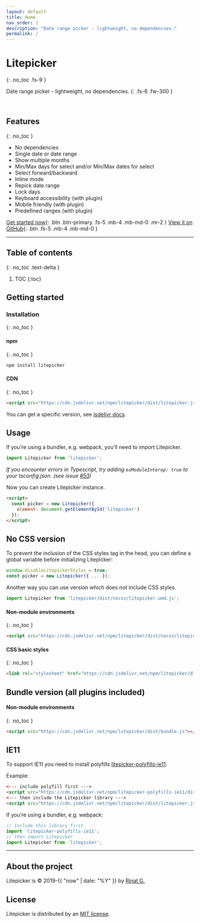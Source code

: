 ```yaml
---
layout: default
title: Home
nav_order: 1
description: "Date range picker - lightweight, no dependencies."
permalink: /
---
```


# Litepicker
{: .no_toc .fs-9 }

Date range picker - lightweight, no dependencies.
{: .fs-6 .fw-300 }

<div id="index-demo">
  <div id="index-demo-selection">&nbsp;</div>
  <div class="demo-wrapper" data-cfg="index">
    <div id="index-demo-lp"></div>
  </div>
</div>

## Features
{: .no_toc }
- No dependencies
- Single date or date range
- Show multiple months
- Min/Max days for select and/or Min/Max dates for select
- Select forward/backward
- Inline mode
- Repick date range
- Lock days
- Keyboard accessibility (with plugin)
- Mobile friendly (with plugin)
- Predefined ranges (with plugin)


[Get started now](#getting-started){: .btn .btn-primary .fs-5 .mb-4 .mb-md-0 .mr-2 } [View it on GitHub](https://github.com/wakirin/Litepicker){: .btn .fs-5 .mb-4 .mb-md-0 }

---

## Table of contents
{: .no_toc .text-delta }

1. TOC
{:toc}

## Getting started

### Installation
{: .no_toc }

#### npm
{: .no_toc }
```bash
npm install litepicker
```

#### CDN
{: .no_toc }
```html
<script src="https://cdn.jsdelivr.net/npm/litepicker/dist/litepicker.js"></script>
```

You can get a specific version, see [jsdelivr docs](https://www.jsdelivr.com/features#npm).

## Usage

If you’re using a bundler, e.g. webpack, you’ll need to import Litepicker.

```ts
import Litepicker from 'litepicker';
```

_If you encounter errors in Typescript, try adding `esModuleInterop: true` to your tsconfig.json. (see issue [#53](https://github.com/wakirin/Litepicker/issues/53))_


Now you can create Litepicker instance.

```html
<script>
  const picker = new Litepicker({ 
    element: document.getElementById('litepicker') 
  });
</script>

```

## No CSS version
To prevent the inclusion of the CSS styles tag in the head, you can define a global variable before initializing Litepicker:

```js
window.disableLitepickerStyles = true;
const picker = new Litepicker({ ... });
```

Another way you can use version which does not include CSS styles.

```ts
import Litepicker from 'litepicker/dist/nocss/litepicker.umd.js';
```

#### Non-module environments
{: .no_toc }
```html
<script src="https://cdn.jsdelivr.net/npm/litepicker/dist/nocss/litepicker.js"></script>
```

#### CSS basic styles
{: .no_toc }
```html
<link rel="stylesheet" href="https://cdn.jsdelivr.net/npm/litepicker/dist/css/style.css"/>
```

## Bundle version (all plugins included)
#### Non-module environments
{: .no_toc }
```html
<script src="https://cdn.jsdelivr.net/npm/litepicker/dist/bundle.js"></script>
```

## IE11

To support IE11 you need to install polyfills [litepicker-polyfills-ie11](https://github.com/wakirin/litepicker-polyfills-ie11).

Example:

```html
<--- include polyfill first --->
<script src="https://cdn.jsdelivr.net/npm/litepicker-polyfills-ie11/dist/index.js"></script>
<--- then include the Litepicker library --->
<script src="https://cdn.jsdelivr.net/npm/litepicker/dist/litepicker.js"></script>
```


If you’re using a bundler, e.g. webpack:
```ts
// Include this library first
import 'litepicker-polyfills-ie11';
// then import Litepicker
import Litepicker from 'litepicker';
```

---

## About the project

Litepicker is &copy; 2019-{{ "now" | date: "%Y" }} by [Rinat G.](https://github.com/wakirin)

## License

Litepicker is distributed by an [MIT license](https://github.com/wakirin/Litepicker/blob/master/README.md).


